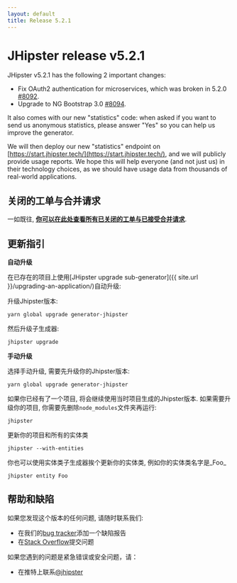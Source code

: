 ```yaml
---
layout: default
title: Release 5.2.1
---
```


JHipster release v5.2.1
==================

JHipster v5.2.1 has the following 2 important changes:

- Fix OAuth2 authentication for microservices, which was broken in 5.2.0 [#8092](https://github.com/jhipster/generator-jhipster/issues/8092).
- Upgrade to NG Bootstrap 3.0 [#8094](https://github.com/jhipster/generator-jhipster/pull/8094).

It also comes with our new "statistics" code: when asked if you want to send us anonymous statistics, please answer "Yes" so you can help us improve the generator.

We will then deploy our new "statistics" endpoint on [https://start.jhipster.tech/](https://start.jhipster.tech/), and we will publicly provide usage reports. We hope this will help everyone (and not just us) in their technology choices, as we should have usage data from thousands of real-world applications.

关闭的工单与合并请求
------------
一如既往, __[你可以在此处查看所有已关闭的工单与已接受合并请求](https://github.com/jhipster/generator-jhipster/issues?q=milestone%3A5.2.1+is%3Aclosed)__.

更新指引
------------

**自动升级**

在已存在的项目上使用[JHipster upgrade sub-generator]({{ site.url }}/upgrading-an-application/)自动升级:

升级Jhipster版本:

```
yarn global upgrade generator-jhipster
```

然后升级子生成器:

```
jhipster upgrade
```

**手动升级**

选择手动升级, 需要先升级你的Jhipster版本:

```
yarn global upgrade generator-jhipster
```

如果你已经有了一个项目, 将会继续使用当时项目生成的Jhipster版本.
如果需要升级你的项目, 你需要先删除`node_modules`文件夹再运行:

```
jhipster
```

更新你的项目和所有的实体类

```
jhipster --with-entities
```

你也可以使用实体类子生成器挨个更新你的实体类, 例如你的实体类名字是_Foo_

```
jhipster entity Foo
```

帮助和缺陷
--------------

如果您发现这个版本的任何问题, 请随时联系我们:

- 在我们的[bug tracker](https://github.com/jhipster/generator-jhipster/issues?state=open)添加一个缺陷报告
- 在[Stack Overflow](http://stackoverflow.com/tags/jhipster/info)提交问题

如果您遇到的问题是紧急错误或安全问题，请：

- 在推特上联系[@jhipster](https://twitter.com/jhipster)

